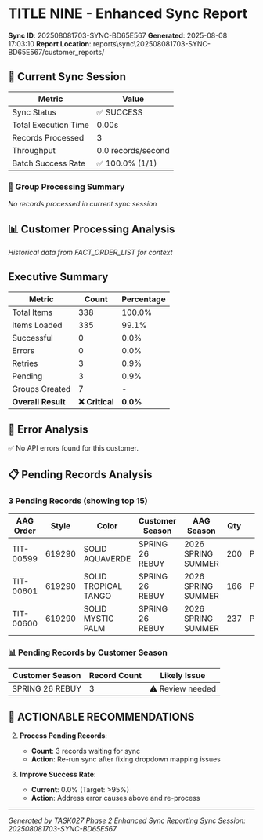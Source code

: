 # TITLE NINE - Enhanced Sync Report
**Sync ID**: 202508081703-SYNC-BD65E567
**Generated**: 2025-08-08 17:03:10
**Report Location**: reports\sync\202508081703-SYNC-BD65E567/customer_reports/

## 🚀 Current Sync Session

| Metric | Value |
|--------|-------|
| Sync Status | ✅ SUCCESS |
| Total Execution Time | 0.00s |
| Records Processed | 3 |
| Throughput | 0.0 records/second |
| Batch Success Rate | ✅ 100.0% (1/1) |

### 📂 Group Processing Summary

*No records processed in current sync session*

## 📊 Customer Processing Analysis
*Historical data from FACT_ORDER_LIST for context*

## Executive Summary

| Metric | Count | Percentage |
|--------|-------|------------|
| Total Items | 338 | 100.0% |
| Items Loaded | 335 | 99.1% |
| Successful | 0 | 0.0% |
| Errors | 0 | 0.0% |
| Retries | 3 | 0.9% |
| Pending | 3 | 0.9% |
| Groups Created | 7 | - |
| **Overall Result** | **❌ Critical** | **0.0%** |

## 🚨 Error Analysis

✅ No API errors found for this customer.

## 📋 Pending Records Analysis

### 3 Pending Records (showing top 15)

| AAG Order | Style | Color | Customer Season | AAG Season | Qty | Status |
|-----------|-------|--------|----------------|------------|-----|--------|
| TIT-00599 | 619290 | SOLID AQUAVERDE | SPRING 26 REBUY | 2026 SPRING SUMMER | 200 | PENDING |
| TIT-00601 | 619290 | SOLID TROPICAL TANGO | SPRING 26 REBUY | 2026 SPRING SUMMER | 166 | PENDING |
| TIT-00600 | 619290 | SOLID MYSTIC PALM | SPRING 26 REBUY | 2026 SPRING SUMMER | 237 | PENDING |

### 📊 Pending Records by Customer Season

| Customer Season | Record Count | Likely Issue |
|----------------|--------------|--------------|
| SPRING 26 REBUY | 3 | ⚠️ Review needed |

## 🎯 ACTIONABLE RECOMMENDATIONS

2. **Process Pending Records**:
   - **Count**: 3 records waiting for sync
   - **Action**: Re-run sync after fixing dropdown mapping issues

3. **Improve Success Rate**:
   - **Current**: 0.0% (Target: >95%)
   - **Action**: Address error causes above and re-process


---
*Generated by TASK027 Phase 2 Enhanced Sync Reporting*
*Sync Session: 202508081703-SYNC-BD65E567*
